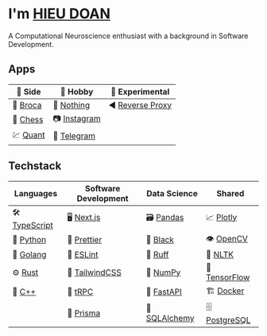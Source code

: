 # I'm [HIEU DOAN](https://hieudoanm.github.io)

A Computational Neuroscience enthusiast with a background in Software Development.

## Apps

| 🌆 Side               | 🌃 Hobby                      | 🧪 Experimental                       |
| --------------------- | ----------------------------- | ------------------------------------- |
| 💬 [Broca][app-broca] | 📱 [Nothing][app-nothing]     | ◀️ [Reverse Proxy][app-reverse-proxy] |
| 🧠 [Chess][app-chess] | 📷 [Instagram][app-instagram] |                                       |
| 💹 [Quant][app-quant] | 📨 [Telegram][app-telegram]   |                                       |

## Techstack

| Languages                   | Software Development          | Data Science                | Shared                      |
| --------------------------- | ----------------------------- | --------------------------- | --------------------------- |
| 🛠️ [TypeScript][typescript] | 🖥️ [Next.js][next.js]         | 🗃️ [Pandas][pandas]         | 📈 [Plotly][plotly]         |
| 🐍 [Python][python]         | 💅 [Prettier][prettier]       | 💅 [Black][black]           | 👁️ [OpenCV][opencv]         |
| 🦦 [Golang][golang]         | 🧰 [ESLint][eslint]           | 🧰 [Ruff][ruff]             | 💬 [NLTK][nltk]             |
| ⚙️ [Rust][rust]             | 💅 [TailwindCSS][tailwindcss] | 🧮 [NumPy][numpy]           | 🧠 [TensorFlow][tensorflow] |
| 🧰 [C++][cplusplus]         | 🚀 [tRPC][trpc]               | 🚀 [FastAPI][fastapi]       | 🏗️ [Docker][docker]         |
|                             | 🔌 [Prisma][prisma]           | 🔌 [SQLAlchemy][sqlalchemy] | 🗄️ [PostgreSQL][postgresql] |

[app-broca]: https://hieudoanm.github.io/broca/
[app-chess]: https://hieudoanm.github.io/chess/
[app-instagram]: https://hieudoanm.github.io/instagram/
[app-nothing]: https://hieudoanm.github.io/nothing/
[app-quant]: https://hieudoanm.github.io/quant/
[app-reverse-proxy]: https://hieudoanm.github.io/reverse-proxy/
[app-telegram]: https://hieudoanm.github.io/telegram/
[black]: https://black.readthedocs.io/en/stable/
[cplusplus]: https://cplusplus.com/
[docker]: https://www.docker.com/
[eslint]: https://eslint.org/
[fastapi]: https://fastapi.tiangolo.com/
[golang]: https://go.dev/
[typescript]: https://www.typescriptlang.org/
[next.js]: https://nextjs.org/
[nltk]: https://www.nltk.org/
[numpy]: https://numpy.org/
[opencv]: https://opencv.org/
[pandas]: https://pandas.pydata.org/
[plotly]: https://plotly.com/
[postgresql]: https://www.postgresql.org/
[prettier]: https://prettier.io/
[prisma]: https://www.prisma.io/
[python]: https://www.python.org/
[ruff]: https://docs.astral.sh/ruff/
[rust]: https://www.rust-lang.org/
[sqlalchemy]: https://www.sqlalchemy.org/
[tailwindcss]: https://tailwindcss.com/
[tensorflow]: https://www.tensorflow.org
[trpc]: https://trpc.io/
